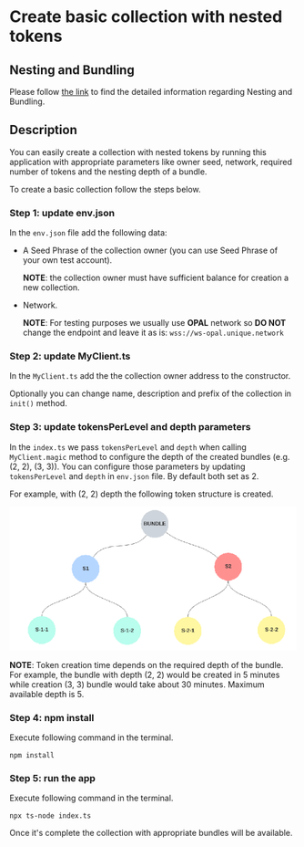 # Create basic collection with nested tokens

## Nesting and Bundling

Please follow [the link](https://docs.unique.network/concepts/network-features/nesting-bundling.html) to find the detailed information regarding Nesting and Bundling. 

## Description
You can easily create a collection with nested tokens by running this application with appropriate parameters like owner seed, network, required number of tokens and the nesting depth of a bundle. 

To create a basic collection follow the steps below.

### Step 1: update **env.json**
In the `env.json` file add the following data:
* A Seed Phrase of the collection owner (you can use Seed Phrase of your own test account). 

    **NOTE**: the collection owner must have sufficient balance for creation a new collection.
* Network.  

    **NOTE**: For testing purposes we usually use **OPAL** network so **DO NOT** change the endpoint and leave it as is: `wss://ws-opal.unique.network`

### Step 2: update **MyClient.ts**
In the `MyClient.ts` add the the collection owner address to the constructor. 

Optionally you can change name, description and prefix of the collection in `init()` method.

### Step 3: update **tokensPerLevel** and **depth** parameters
In the `index.ts` we pass `tokensPerLevel` and `depth` when calling `MyClient.magic` method to configure the depth of the created bundles (e.g. (2, 2), (3, 3)). You can configure those parameters by updating `tokensPerLevel` and `depth` in `env.json` file. By default both set as 2. 

For example, with (2, 2) depth the following token structure is created.

![bundle_example](bundle_example.png)


**NOTE**: Token creation time depends on the required depth of the bundle. For example, the bundle with depth (2, 2) would be created in 5 minutes while creation (3, 3) bundle would take about 30 minutes. Maximum available depth is 5. 

### Step 4: npm install
Execute following command in the terminal.

```
npm install
```

### Step 5: run the app
Execute following command in the terminal.

```
npx ts-node index.ts
```

Once it's complete the collection with appropriate bundles will be available.